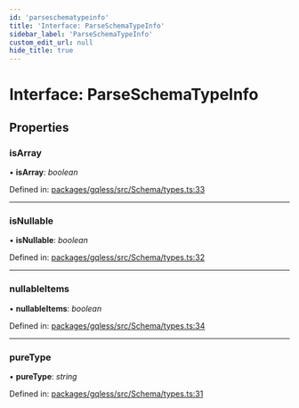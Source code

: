 ```yaml
---
id: 'parseschematypeinfo'
title: 'Interface: ParseSchemaTypeInfo'
sidebar_label: 'ParseSchemaTypeInfo'
custom_edit_url: null
hide_title: true
---
```


# Interface: ParseSchemaTypeInfo

## Properties

### isArray

• **isArray**: _boolean_

Defined in: [packages/gqless/src/Schema/types.ts:33](https://github.com/gqless/gqless/blob/master/packages/gqless/src/Schema/types.ts#L33)

---

### isNullable

• **isNullable**: _boolean_

Defined in: [packages/gqless/src/Schema/types.ts:32](https://github.com/gqless/gqless/blob/master/packages/gqless/src/Schema/types.ts#L32)

---

### nullableItems

• **nullableItems**: _boolean_

Defined in: [packages/gqless/src/Schema/types.ts:34](https://github.com/gqless/gqless/blob/master/packages/gqless/src/Schema/types.ts#L34)

---

### pureType

• **pureType**: _string_

Defined in: [packages/gqless/src/Schema/types.ts:31](https://github.com/gqless/gqless/blob/master/packages/gqless/src/Schema/types.ts#L31)
